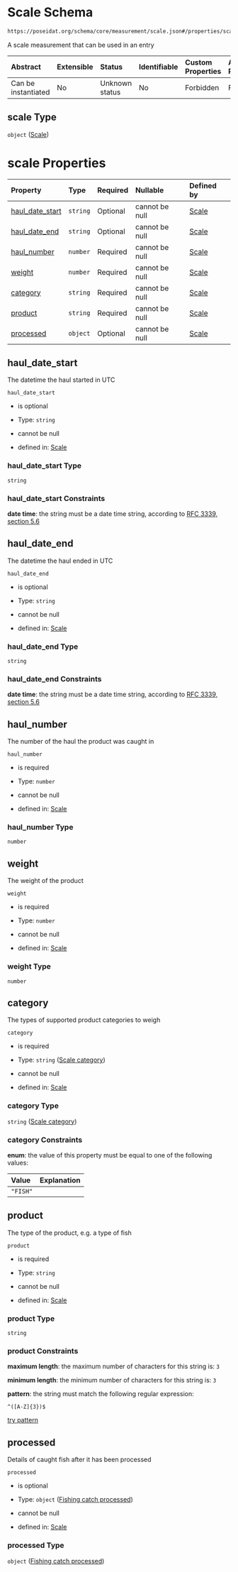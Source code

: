 # Scale Schema

```txt
https://poseidat.org/schema/core/measurement/scale.json#/properties/scale
```

A scale measurement that can be used in an entry

| Abstract            | Extensible | Status         | Identifiable | Custom Properties | Additional Properties | Access Restrictions | Defined In                                                                                        |
| :------------------ | :--------- | :------------- | :----------- | :---------------- | :-------------------- | :------------------ | :------------------------------------------------------------------------------------------------ |
| Can be instantiated | No         | Unknown status | No           | Forbidden         | Forbidden             | none                | [measurement-value.json*](schemas/core/measurement/measurement-value.json "open original schema") |

## scale Type

`object` ([Scale](measurement-value-properties-scale.md))

# scale Properties

| Property                            | Type     | Required | Nullable       | Defined by                                                                                                                                         |
| :---------------------------------- | :------- | :------- | :------------- | :------------------------------------------------------------------------------------------------------------------------------------------------- |
| [haul_date_start](#haul_date_start) | `string` | Optional | cannot be null | [Scale](scale-properties-haul_date_start.md "https://poseidat.org/schema/core/measurement/scale.json#/properties/haul_date_start")                 |
| [haul_date_end](#haul_date_end)     | `string` | Optional | cannot be null | [Scale](scale-properties-haul_date_end.md "https://poseidat.org/schema/core/measurement/scale.json#/properties/haul_date_end")                     |
| [haul_number](#haul_number)         | `number` | Required | cannot be null | [Scale](scale-properties-haul_number.md "https://poseidat.org/schema/core/measurement/scale.json#/properties/haul_number")                         |
| [weight](#weight)                   | `number` | Required | cannot be null | [Scale](scale-properties-weight.md "https://poseidat.org/schema/core/measurement/scale.json#/properties/weight")                                   |
| [category](#category)               | `string` | Required | cannot be null | [Scale](scale-properties-scale-category.md "https://poseidat.org/schema/enum/scale-category.json#/properties/category")                            |
| [product](#product)                 | `string` | Required | cannot be null | [Scale](scale-properties-product.md "https://poseidat.org/schema/core/measurement/scale.json#/properties/product")                                 |
| [processed](#processed)             | `object` | Optional | cannot be null | [Scale](fishing-catch-properties-fishing-catch-processed.md "https://poseidat.org/schema/core/fishing-catch-processed.json#/properties/processed") |

## haul_date_start

The datetime the haul started in UTC

`haul_date_start`

*   is optional

*   Type: `string`

*   cannot be null

*   defined in: [Scale](scale-properties-haul_date_start.md "https://poseidat.org/schema/core/measurement/scale.json#/properties/haul_date_start")

### haul_date_start Type

`string`

### haul_date_start Constraints

**date time**: the string must be a date time string, according to [RFC 3339, section 5.6](https://tools.ietf.org/html/rfc3339 "check the specification")

## haul_date_end

The datetime the haul ended in UTC

`haul_date_end`

*   is optional

*   Type: `string`

*   cannot be null

*   defined in: [Scale](scale-properties-haul_date_end.md "https://poseidat.org/schema/core/measurement/scale.json#/properties/haul_date_end")

### haul_date_end Type

`string`

### haul_date_end Constraints

**date time**: the string must be a date time string, according to [RFC 3339, section 5.6](https://tools.ietf.org/html/rfc3339 "check the specification")

## haul_number

The number of the haul the product was caught in

`haul_number`

*   is required

*   Type: `number`

*   cannot be null

*   defined in: [Scale](scale-properties-haul_number.md "https://poseidat.org/schema/core/measurement/scale.json#/properties/haul_number")

### haul_number Type

`number`

## weight

The weight of the product

`weight`

*   is required

*   Type: `number`

*   cannot be null

*   defined in: [Scale](scale-properties-weight.md "https://poseidat.org/schema/core/measurement/scale.json#/properties/weight")

### weight Type

`number`

## category

The types of supported product categories to weigh

`category`

*   is required

*   Type: `string` ([Scale category](scale-properties-scale-category.md))

*   cannot be null

*   defined in: [Scale](scale-properties-scale-category.md "https://poseidat.org/schema/enum/scale-category.json#/properties/category")

### category Type

`string` ([Scale category](scale-properties-scale-category.md))

### category Constraints

**enum**: the value of this property must be equal to one of the following values:

| Value    | Explanation |
| :------- | :---------- |
| `"FISH"` |             |

## product

The type of the product, e.g. a type of fish

`product`

*   is required

*   Type: `string`

*   cannot be null

*   defined in: [Scale](scale-properties-product.md "https://poseidat.org/schema/core/measurement/scale.json#/properties/product")

### product Type

`string`

### product Constraints

**maximum length**: the maximum number of characters for this string is: `3`

**minimum length**: the minimum number of characters for this string is: `3`

**pattern**: the string must match the following regular expression: 

```regexp
^([A-Z]{3})$
```

[try pattern](https://regexr.com/?expression=%5E\(%5BA-Z%5D%7B3%7D\)%24 "try regular expression with regexr.com")

## processed

Details of caught fish after it has been processed

`processed`

*   is optional

*   Type: `object` ([Fishing catch processed](fishing-catch-properties-fishing-catch-processed.md))

*   cannot be null

*   defined in: [Scale](fishing-catch-properties-fishing-catch-processed.md "https://poseidat.org/schema/core/fishing-catch-processed.json#/properties/processed")

### processed Type

`object` ([Fishing catch processed](fishing-catch-properties-fishing-catch-processed.md))
